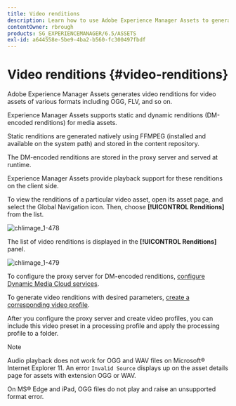 ```yaml
---
title: Video renditions
description: Learn how to use Adobe Experience Manager Assets to generate video renditions for video assets of various formats including OGG, FLV, and so on.
contentOwner: rbrough
products: SG_EXPERIENCEMANAGER/6.5/ASSETS
exl-id: a644558e-5be9-4ba2-b560-fc300497fbdf
---
```

# Video renditions {#video-renditions}

Adobe Experience Manager Assets generates video renditions for video assets of various formats including OGG, FLV, and so on.

Experience Manager Assets supports static and dynamic renditions (DM-encoded renditions) for media assets.

Static renditions are generated natively using FFMPEG (installed and available on the system path) and stored in the content repository.

The DM-encoded renditions are stored in the proxy server and served at runtime.

Experience Manager Assets provide playback support for these renditions on the client side.

To view the renditions of a particular video asset, open its asset page, and select the Global Navigation icon. Then, choose **[!UICONTROL Renditions]** from the list.

![chlimage_1-478](assets/chlimage_1-478.png)

The list of video renditions is displayed in the **[!UICONTROL Renditions]** panel.

![chlimage_1-479](assets/chlimage_1-479.png)

To configure the proxy server for DM-encoded renditions, [configure Dynamic Media Cloud services](config-dynamic.md).

To generate video renditions with desired parameters, [create a corresponding video profile](video-profiles.md).

After you configure the proxy server and create video profiles, you can include this video preset in a processing profile and apply the processing profile to a folder.

>[!NOTE]
>
>Audio playback does not work for OGG and WAV files on Microsoft&reg; Internet Explorer 11. An error `Invalid Source` displays up on the asset details page for assets with extension OGG or WAV.
>
>On MS&reg; Edge and iPad, OGG files do not play and raise an unsupported format error.
